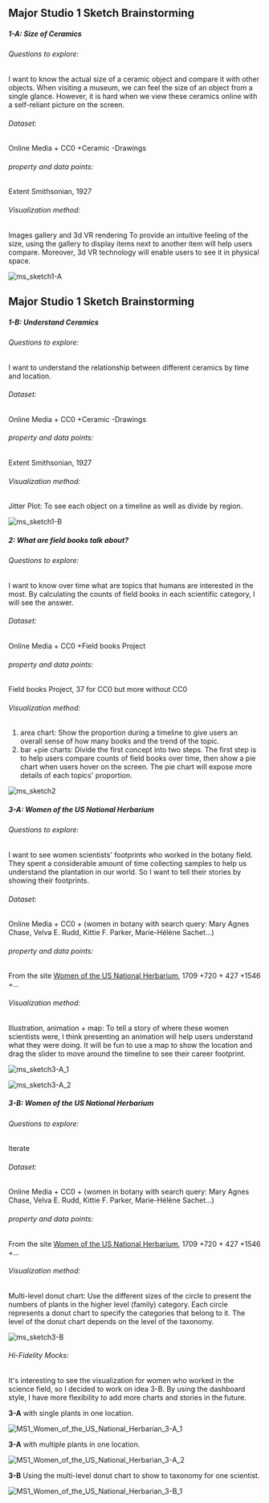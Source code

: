 ## Major Studio 1 Sketch Brainstorming 

##### 1-A: Size of Ceramics

###### Questions to explore:
I want to know the actual size of a ceramic object and compare it with other objects. When visiting a museum, we can feel the size of an object from a single glance. However, it is hard when we view these ceramics online with a self-reliant picture on the screen.

###### Dataset:
Online Media + CC0 +Ceramic -Drawings

###### property and data points:
Extent Smithsonian, 1927

###### Visualization method:
Images gallery and 3d VR rendering
To provide an intuitive feeling of the size, using the gallery to display items next to another item will help users compare. Moreover, 3d VR technology will enable users to see it in physical space.

![ms_sketch1-A](https://user-images.githubusercontent.com/6037803/133909333-e0f8a96b-fc4b-4516-8373-f1e70d5a9e74.jpg)

## Major Studio 1 Sketch Brainstorming 

##### 1-B: Understand Ceramics

###### Questions to explore:
I want to understand the relationship between different ceramics by time and location.

###### Dataset:
Online Media + CC0 +Ceramic -Drawings

###### property and data points:
Extent Smithsonian, 1927

###### Visualization method:
Jitter Plot: To see each object on a timeline as well as divide by region.

![ms_sketch1-B](https://user-images.githubusercontent.com/6037803/133909690-bc00aa70-9b31-46c8-b301-caf8c79b063e.jpg)

##### 2: What are field books talk about?

###### Questions to explore:
I want to know over time what are topics that humans are interested in the most. By calculating the counts of field books in each scientific category, I will see the answer.

###### Dataset:
Online Media + CC0 +Field books Project

###### property and data points:
Field books Project, 37 for CC0 but more without CC0

###### Visualization method:
  1. area chart: Show the proportion during a timeline to give users an overall sense of how many books and the trend of the topic.
  2. bar +pie charts: Divide the first concept into two steps. The first step is to help users compare counts of field books over time, then show a pie chart when users hover on the screen.  The pie chart will expose more details of each topics' proportion.

![ms_sketch2](https://user-images.githubusercontent.com/6037803/133909698-65464bef-f680-4e0f-932e-8dab222301cc.jpg)

##### 3-A: Women of the US National Herbarium

###### Questions to explore:
I want to see women scientists' footprints who worked in the botany field. They spent a considerable amount of time collecting samples to help us understand the plantation in our world. So I want to tell their stories by showing their footprints.

###### Dataset:
Online Media + CC0 + (women in botany with search query: Mary Agnes Chase,  Velva E. Rudd, Kittie F. Parker, Marie-Hélène Sachet...)

###### property and data points:
From the site [Women of the US National Herbarium](https://naturalhistory.si.edu/research/botany/news-and-highlights/women-us-national-herbarium), 1709 +720 + 427 +1546 +...

###### Visualization method:
Illustration, animation +  map: To tell a story of where these women scientists were, I think presenting an animation will help users understand what they were doing. It will be fun to use a map to show the location and drag the slider to move around the timeline to see their career footprint.

![ms_sketch3-A_1](https://user-images.githubusercontent.com/6037803/133909828-85fdeaf5-9933-46f8-84c4-c8b69c786806.jpg)

![ms_sketch3-A_2](https://user-images.githubusercontent.com/6037803/133909831-4aaf43d6-90cf-49af-8fb7-13f30d92b575.jpg)

##### 3-B: Women of the US National Herbarium

###### Questions to explore:
Iterate 

###### Dataset:
Online Media + CC0 + (women in botany with search query: Mary Agnes Chase,  Velva E. Rudd, Kittie F. Parker, Marie-Hélène Sachet...)

###### property and data points:
From the site [Women of the US National Herbarium](https://naturalhistory.si.edu/research/botany/news-and-highlights/women-us-national-herbarium), 1709 +720 + 427 +1546 +...

###### Visualization method:
Multi-level donut chart: Use the different sizes of the circle to present the numbers of plants in the higher level (family) category. Each circle represents a donut chart to specify the categories that belong to it. The level of the donut chart depends on the level of the taxonomy. 

![ms_sketch3-B](https://user-images.githubusercontent.com/6037803/133910052-95e42533-2666-46e4-928e-ff342114418a.jpg)

###### Hi-Fidelity Mocks:
It's interesting to see the visualization for women who worked in the science field, so I decided to work on idea 3-B. By using the dashboard style, I have more flexibility to add more charts and stories in the future.

**3-A** with single plants in one location.

![MS1_Women_of_the_US_National_Herbarian_3-A_1](https://user-images.githubusercontent.com/6037803/133912039-a67ae66b-f205-4e47-ba95-30d4a3f59261.png)

**3-A** with multiple plants in one location.

![MS1_Women_of_the_US_National_Herbarian_3-A_2](https://user-images.githubusercontent.com/6037803/133912099-1cb48b0b-1dae-4f09-81ef-542b26603e8d.png)

**3-B** Using the multi-level donut chart to show to taxonomy for one scientist.

![MS1_Women_of_the_US_National_Herbarian_3-B_1](https://user-images.githubusercontent.com/6037803/133912133-db892c7b-3c64-4a25-8da7-c5c9be6ceb20.png)

